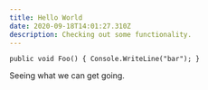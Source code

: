 ```yaml
---
title: Hello World
date: 2020-09-18T14:01:27.310Z
description: Checking out some functionality.
---
```

```
public void Foo() { Console.WriteLine("bar"); }
```

Seeing what we can get going.